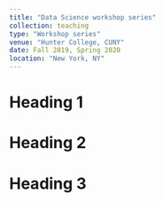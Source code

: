 ```yaml
---
title: "Data Science workshop series"
collection: teaching
type: "Workshop series"
venue: "Hunter College, CUNY"
date: Fall 2019, Spring 2020
location: "New York, NY"
---
```



Heading 1
======

Heading 2
======

Heading 3
======
